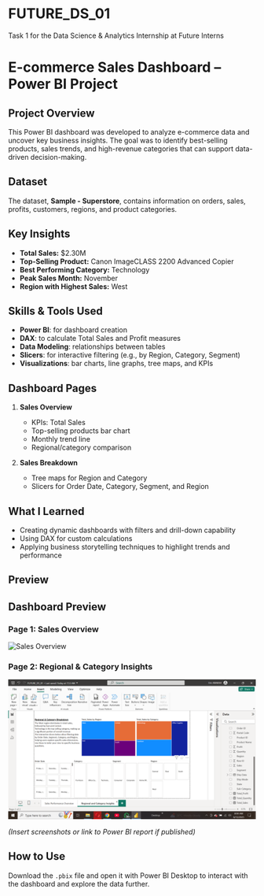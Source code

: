 # FUTURE_DS_01
Task 1 for the Data Science &amp; Analytics Internship at Future Interns

# E-commerce Sales Dashboard – Power BI Project

## Project Overview

This Power BI dashboard was developed to analyze e-commerce data and uncover key business insights. The goal was to identify best-selling products, sales trends, and high-revenue categories that can support data-driven decision-making.

## Dataset

The dataset, **Sample - Superstore**, contains information on orders, sales, profits, customers, regions, and product categories.

## Key Insights

- **Total Sales:** $2.30M
- **Top-Selling Product:** Canon ImageCLASS 2200 Advanced Copier
- **Best Performing Category:** Technology
- **Peak Sales Month:** November
- **Region with Highest Sales:** West

## Skills & Tools Used

- **Power BI**: for dashboard creation
- **DAX**: to calculate Total Sales and Profit measures
- **Data Modeling**: relationships between tables
- **Slicers**: for interactive filtering (e.g., by Region, Category, Segment)
- **Visualizations**: bar charts, line graphs, tree maps, and KPIs

## Dashboard Pages

1. **Sales Overview**
   - KPIs: Total Sales
   - Top-selling products bar chart
   - Monthly trend line
   - Regional/category comparison

2. **Sales Breakdown**
   - Tree maps for Region and Category
   - Slicers for Order Date, Category, Segment, and Region

## What I Learned

- Creating dynamic dashboards with filters and drill-down capability
- Using DAX for custom calculations
- Applying business storytelling techniques to highlight trends and performance

## Preview

## Dashboard Preview

### Page 1: Sales Overview
![Sales Overview](Downloads/dashboard1)

### Page 2: Regional & Category Insights
![Regional Breakdown](dashboard2.png)


*(Insert screenshots or link to Power BI report if published)*

## How to Use

Download the `.pbix` file and open it with Power BI Desktop to interact with the dashboard and explore the data further.



